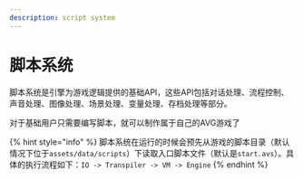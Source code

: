 ```yaml
---
description: script system
---
```


# 脚本系统

脚本系统是引擎为游戏逻辑提供的基础API，这些API包括对话处理、流程控制、声音处理、图像处理、场景处理、变量处理、存档处理等部分。

对于基础用户只需要编写脚本，就可以制作属于自己的AVG游戏了

{% hint style="info" %}
脚本系统在运行的时候会预先从游戏的脚本目录（默认情况下位于`assets/data/scripts`）下读取入口脚本文件（默认是`start.avs`）。具体的执行流程如下：`IO -> Transpiler -> VM -> Engine`
{% endhint %}




